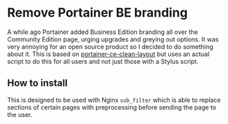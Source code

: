 # Remove Portainer BE branding

A while ago Portainer added Business Edition branding all over the Community Edition page, urging upgrades and greying out options. It was very annoying for an open source product so I decided to do something about it. This is based on [portainer-ce-clean-layout](https://github.com/adripo/portainer-ce-clean-layout) but uses an actual script to do this for all users and not just those with a Stylus script.

## How to install

This is designed to be used with Nginx `sub_filter` which is able to replace sections of certain pages with preprocessing before sending the page to the user.

